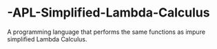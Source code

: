 # -APL-Simplified-Lambda-Calculus
A programming language that performs the same functions as impure simplified Lambda Calculus.
